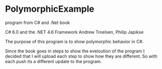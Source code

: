 # PolymorphicExample
program from C# and .Net book

C# 6.0 and the .NET 4.6 Framework Andrew Troelsen, Philip Japikse

The purpose of this program is to show polymorphic behavior in C#. 

Since the book goes in steps to show the eveloution of the program I decided that I will upload each step to show how they are different. So with each push its a different update to the program. 
